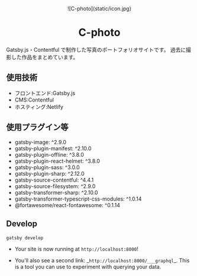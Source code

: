 <p align="center">
  ![C-photo](static/icon.jpg)
</p>
<h1 align="center">
  C-photo
</h1>
Gatsby.js・Contentful で制作した写真のポートフォリオサイトです。
過去に撮影した作品をまとめています。

## 使用技術

- フロントエンド:Gatsby.js
- CMS:Contentful
- ホスティング:Netlify

## 使用プラグイン等

- gatsby-image: ^2.9.0
- gatsby-plugin-manifest: ^2.10.0
- gatsby-plugin-offline: ^3.8.0
- gatsby-plugin-react-helmet: ^3.8.0
- gatsby-plugin-sass: ^3.0.0
- gatsby-plugin-sharp: ^2.12.0
- gatsby-source-contentful: ^4.4.1
- gatsby-source-filesystem: ^2.9.0
- gatsby-transformer-sharp: ^2.10.0
- gatsby-transformer-typescript-css-modules: ^1.0.14
- @fortawesome/react-fontawesome: ^0.1.14

## Develop

```shell
gatsby develop
```

- Your site is now running at `http://localhost:8000`!

- You'll also see a second link: \_`http://localhost:8000/___graphql`\_. This is a tool you can use to experiment with querying your data.
